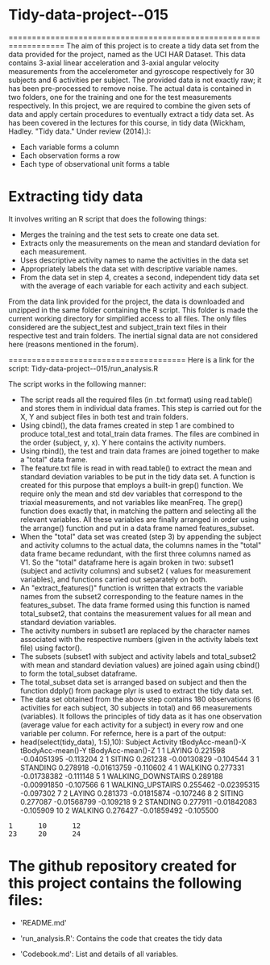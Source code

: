 # Tidy-data-project--015
==================================================================
The aim of this project is to create a tidy data set from the data provided for the project, named as the UCI HAR Dataset. This data contains 3-axial linear acceleration and 3-axial angular velocity measurements from the accelerometer and gyroscope respectively for 30 subjects and 6 activities per subject. The provided data is not exactly raw; it has been pre-processed to remove noise. The actual data is contained in two folders, one for the training and one for the test measurements respectively.
In this project, we are required to combine the given sets of data and apply certain procedures to eventually extract a tidy data set. As has been covered in the lectures for this course, in tidy data (Wickham, Hadley. "Tidy data." Under review (2014).):
* Each variable forms a column
* Each observation forms a row
* Each type of observational unit forms a table
 
 Extracting tidy data
==================================================================
It involves writing an R script that does the following things:
* Merges the training and the test sets to create one data set.
* Extracts only the measurements on the mean and standard deviation for each measurement. 
* Uses descriptive activity names to name the activities in the data set
* Appropriately labels the data set with descriptive variable names. 
* From the data set in step 4, creates a second, independent tidy data set with the average of each variable for each activity and each subject.


From the data link provided for the project, the data is downloaded and unzipped in the same folder containing the R script. This folder is made the current working directory for simplified access to all files. The only files considered are the subject_test and subject_train text files in their respective test and train folders. The inertial signal data are not considered here (reasons mentioned in the forum).


======================================
Here is a link for the script: 
Tidy-data-project--015/run_analysis.R

The script works in the following manner:

* The script reads all the required files (in .txt format) using read.table() and stores them in individual data frames. This step is carried out for the X, Y and subject files in both test and train folders. 
* Using cbind(), the data frames created in step 1 are combined to produce total_test and total_train data frames. The files are combined in the order (subject, y, x). Y here contains the activity numbers.
* Using rbind(), the test and train data frames are joined together to make a "total" data frame.
* The feature.txt file is read in with read.table() to extract the mean and standard deviation variables to be put in the tidy data set. A function is created for this purpose that employs a built-in grep() function. We require only the mean and std dev variables that correspond to the triaxial measurements, and not variables like meanFreq. The grep() function does exactly that, in matching the pattern and selecting all the relevant variables. All these variables are finally arranged in order using the arrange() function and put in a data frame named features_subset.
* When the "total" data set was created (step 3) by appending the subject and activity columns to the actual data, the columns names in the "total" data frame became redundant, with the first three columns named as V1. So the "total" dataframe here is again broken in two: subset1 (subject and activity columns) and subset2 ( values for measurement variables), and functions carried out separately on both.
* An "extract_features()" function is written that extracts the variable names from the subset2 corresponding to the feature names in the features_subset. The data frame formed using this function is named total_subset2, that contains the measurement values for all mean and standard deviation variables.
* The activity numbers in subset1 are replaced by the character names associated with the respective numbers (given in the activity labels text file) using factor().
* The subsets (subset1 with subject and activity labels and total_subset2 with mean and standard deviation values) are joined again using cbind() to form the total_subset dataframe.
* The total_subset data set is arranged based on subject and then the function ddply() from package plyr is used to extract the tidy data set.
* The data set obtained from the above step contains 180 observations (6 activities for each subject, 30 subjects in total) and 66 measurements (variables). It follows the principles of tidy data as it has one observation (average value for each activity for a subject) in every row and one variable per column. For refernce, here is a part of the output:
* head(select(tidy_data), 1:5),10):
   Subject           Activity tBodyAcc-mean()-X tBodyAcc-mean()-Y tBodyAcc-mean()-Z
1        1             LAYING          0.221598       -0.04051395         -0.113204
2        1             SITING          0.261238       -0.00130829         -0.104544
3        1           STANDING          0.278918       -0.01613759         -0.110602
4        1            WALKING          0.277331       -0.01738382         -0.111148
5        1 WALKING_DOWNSTAIRS          0.289188       -0.00991850         -0.107566
6        1   WALKING_UPSTAIRS          0.255462       -0.02395315         -0.097302
7        2             LAYING          0.281373       -0.01815874         -0.107246
8        2             SITING          0.277087       -0.01568799         -0.109218
9        2           STANDING          0.277911       -0.01842083         -0.105909
10       2            WALKING          0.276427       -0.01859492         -0.105500

<pre>
1      10      12
23     20      24
</pre>

The github repository created for this project contains the following files:
=========================================

- 'README.md'

- 'run_analysis.R': Contains the code that creates the tidy data

- 'Codebook.md': List and details of all variables.

